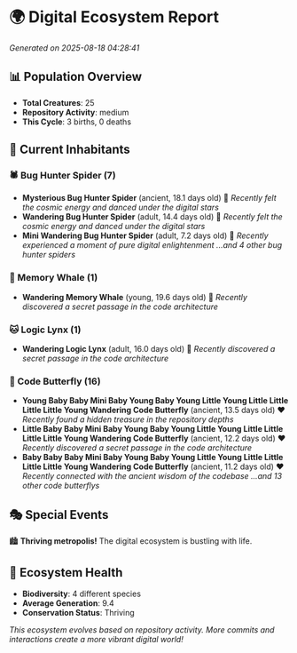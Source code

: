 # 🌍 Digital Ecosystem Report
*Generated on 2025-08-18 04:28:41*

## 📊 Population Overview
- **Total Creatures**: 25
- **Repository Activity**: medium
- **This Cycle**: 3 births, 0 deaths

## 👥 Current Inhabitants

### 🕷️ Bug Hunter Spider (7)
- **Mysterious Bug Hunter Spider** (ancient, 18.1 days old) 💛
  *Recently felt the cosmic energy and danced under the digital stars*
- **Wandering Bug Hunter Spider** (adult, 14.4 days old) 💚
  *Recently felt the cosmic energy and danced under the digital stars*
- **Mini Wandering Bug Hunter Spider** (adult, 7.2 days old) 💚
  *Recently experienced a moment of pure digital enlightenment*
  *...and 4 other bug hunter spiders*

### 🐋 Memory Whale (1)
- **Wandering Memory Whale** (young, 19.6 days old) 💚
  *Recently discovered a secret passage in the code architecture*

### 🐱 Logic Lynx (1)
- **Wandering Logic Lynx** (adult, 16.0 days old) 💚
  *Recently discovered a secret passage in the code architecture*

### 🦋 Code Butterfly (16)
- **Young Baby Baby Mini Baby Young Baby Young Little Young Little Little Little Little Young Wandering Code Butterfly** (ancient, 13.5 days old) ❤️
  *Recently found a hidden treasure in the repository depths*
- **Little Baby Baby Mini Baby Young Baby Young Little Young Little Little Little Little Young Wandering Code Butterfly** (ancient, 12.2 days old) ❤️
  *Recently discovered a secret passage in the code architecture*
- **Baby Baby Baby Mini Baby Young Baby Young Little Young Little Little Little Little Young Wandering Code Butterfly** (ancient, 11.2 days old) ❤️
  *Recently connected with the ancient wisdom of the codebase*
  *...and 13 other code butterflys*

## 🎭 Special Events

🏙️ **Thriving metropolis!** The digital ecosystem is bustling with life.

## 🔬 Ecosystem Health
- **Biodiversity**: 4 different species
- **Average Generation**: 9.4
- **Conservation Status**: Thriving

*This ecosystem evolves based on repository activity. More commits and interactions create a more vibrant digital world!*